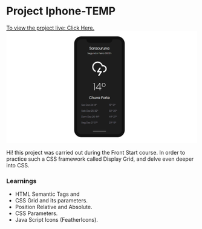 # Project Iphone-TEMP
[To view the project live: Click Here.](https://fxharry.github.io/iphone-temp/)
![Project Preview ](https://github.com/FXharry/iphone-temp/blob/master/assets/1.png?raw=true)

Hi! this project was carried out during the Front Start course. In order to practice such a CSS framework called Display Grid, and delve even deeper into CSS.
### Learnings
- HTML Semantic Tags and 
- CSS Grid and its parameters.
- Position Relative and Absolute.
- CSS Parameters.
- Java Script Icons (FeatherIcons).